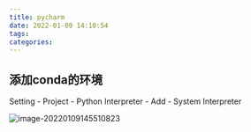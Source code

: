 ```yaml
---
title: pycharm
date: 2022-01-09 14:10:54
tags:
categories:
---
```




## 添加conda的环境

Setting - Project - Python Interpreter - Add - System Interpreter

![image-20220109145510823](https://gitee.com/simple_one1/pic/raw/master/image-20220109145510823.png) 
